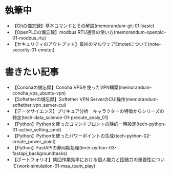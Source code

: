 # 執筆中
- 【Gitの備忘録】基本コマンドとその解説(memorandum-git-01-basic)
- 【OpenPLCの備忘録】modbus RTU通信の使い方(memorandum-openplc-01-modbus_rtu)
- 【セキュリティのアウトプット】最凶のマルウェアEmotetについて(note-security-01-emotet)

# 書きたい記事
- 【Conohaの備忘録】Conoha VPSを使ったVPN構築(memorandum-conoha_vps_ubuntu-vpn)
- 【Softetherの備忘録】Softether VPN ServerのCUI操作(memorandum-softether_vpn_server-cui)
- 【データサイエンス】プリキュア分析　キャラクターの特徴からシリーズの特定(tech-data_science-01-precute_analy_01)
- 【Python】Pythonを使ったコマンドプロントの静的一時設定(tech-python-01-active_setting_cmd)
- 【Python】Pythonを使ったパワーポイントの生成(tech-python-02-create_power_point)
- 【Python】FastAPIの非同期処理(tech-python-03-fastapi_backgroundtasks)
- 【ポートフォリオ】集団作業効率における個人能力と団結力の重要性について(work-simulation-01-mas_team_play)